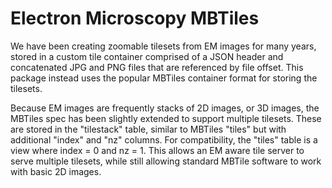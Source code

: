 # Electron Microscopy MBTiles

We have been creating zoomable tilesets from EM images for many years, stored
in a custom tile container comprised of a JSON header and concatenated JPG and
PNG files that are referenced by file offset. This package instead uses the
popular MBTiles container format for storing the tilesets.

Because EM images are frequently stacks of 2D images, or 3D images, the MBTiles
spec has been slightly extended to support multiple tilesets. These are stored
in the "tilestack" table, similar to MBTiles "tiles" but with additional
"index" and "nz" columns. For compatibility, the "tiles" table is a view where
index = 0 and nz = 1. This allows an EM aware tile server to serve multiple
tilesets, while still allowing standard MBTile software to work with basic 2D
images.

